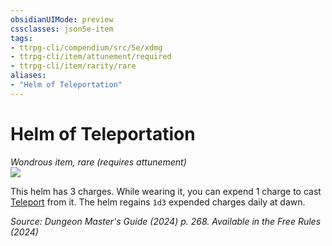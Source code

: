 ```yaml
---
obsidianUIMode: preview
cssclasses: json5e-item
tags:
- ttrpg-cli/compendium/src/5e/xdmg
- ttrpg-cli/item/attunement/required
- ttrpg-cli/item/rarity/rare
aliases: 
- "Helm of Teleportation"
---
```

# Helm of Teleportation
*Wondrous item, rare (requires attunement)*  
![](Mechanics/items/img/helm-of-teleportation.webp#right)


This helm has 3 charges. While wearing it, you can expend 1 charge to cast [Teleport](Mechanics/spells/teleport-xphb.md) from it. The helm regains `1d3` expended charges daily at dawn.

*Source: Dungeon Master's Guide (2024) p. 268. Available in the Free Rules (2024)*